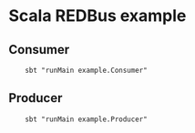 # Scala REDBus example

## Consumer

```shell
    sbt "runMain example.Consumer"
```

## Producer

```shell
    sbt "runMain example.Producer"
```